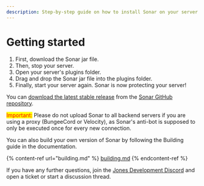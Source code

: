 ```yaml
---
description: Step-by-step guide on how to install Sonar on your server.
---
```


# Getting started

1. First, download the Sonar jar file.
2. Then, stop your server.
3. Open your server's plugins folder.
4. Drag and drop the Sonar jar file into the plugins folder.
5. Finally, start your server again. Sonar is now protecting your server!

You can [download the latest stable release](https://github.com/jonesdevelopment/sonar/releases/latest) from the [Sonar GitHub repository](https://github.com/jonesdevelopment/sonar/).

<mark style="color:red;">Important:</mark> Please do not upload Sonar to all backend servers if you are using a proxy (BungeeCord or Velocity), as Sonar's anti-bot is supposed to only be executed once for every new connection.

You can also build your own version of Sonar by following the Building guide in the documentation.

{% content-ref url="building.md" %}
[building.md](building.md)
{% endcontent-ref %}

If you have any further questions, join the [Jones Development Discord](https://jonesdev.xyz/discord) and open a ticket or start a discussion thread.
